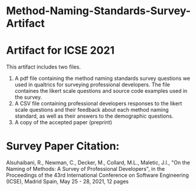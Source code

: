 # Method-Naming-Standards-Survey-Artifact

# Artifact for ICSE 2021

This artifact includes two files.

1. A pdf file containing the method naming standards survey questions we used in qualtrics for surveying professional developers. The file containes the likert scale questions and source code examples used in the survey. 
2. A CSV file containing professional developers responses to the likert scale questions and their feedback about each method naming standard, as well as their answers to the demographic questions.
3. A copy of the accepted paper (preprint)



# Survey Paper Citation:

Alsuhaibani, R., Newman, C., Decker, M., Collard, M.L., Maletic, J.I., "On the Naming of Methods: A Survey of Professional Developers", in the Proceedings of the 43rd International Conference on Software Engineering (ICSE), Madrid Spain, May 25 - 28, 2021, 12 pages
